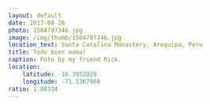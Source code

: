 ```yaml
---
layout: default
date: 2017-08-26
photo: 1504797346.jpg
image: /img/thumb/1504797346.jpg
location_text: Santa Catalina Monastery, Arequipa, Peru
title: Todo bien mama!
caption: Foto by my friend Rick.
location:
    latitude: -16.3952829
    longitude: -71.5367908
ratio: 1.00334
---
```

